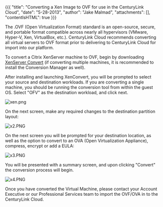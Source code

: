 {{{
  "title": "Converting a Xen Image to OVF for use in the CenturyLink Cloud",
  "date": "5-28-2013",
  "author": "Jake Malmad",
  "attachments": [],
  "contentIsHTML": true
}}}

<p>The .OVF (Open Virtualization Format) standard is an open-source, secure, and portable format compatible across nearly all hypervisors (VMware, Hyper-V, Xen, VirtualBox, etc.). CenturyLink Cloud recommends converting all virtual servers to OVF format prior to delivering
  to CenturyLink Cloud for import into our platform.</p>
<p>To convert a Citrix XenServer machine to OVF, begin by downloading <a href="http://www.citrix.com/downloads/xenserver/tools/conversion.html">XenServer Convert</a> (if converting multiple machines, it is recommended to install the Conversion
  Manager as well).</p>
<p>After installing and launching XenConvert, you will be prompted to select your source and destination workloads. If you are converting a single machine, you should be running the conversion tool from within the guest OS. Select "OFV" as the destination
  workload, and click next.</p>
<p><img src="https://t3n.zendesk.com/attachments/token/aybtrcxixvlzvha/?name=xen.png" alt="xen.png" />
</p>
<p>On the next screen, make any required changes to the destination partition layout:</p>
<p><img src="https://t3n.zendesk.com/attachments/token/u425ibzpjgxfzcj/?name=x2.PNG" alt="x2.PNG" />
</p>
<p>On the next screen you will be prompted for your destination location, as well as the option to convert to an OVA (Open Virtualization Appliance), compress, encrypt or add a EULA:</p>
<p><img src="https://t3n.zendesk.com/attachments/token/vb8uo6cpncswpuo/?name=x3.PNG" alt="x3.PNG" />
</p>
<p>You will be presented with a summary screen, and upon clicking "Convert" the conversion process will begin.</p>
<p><img src="https://t3n.zendesk.com/attachments/token/ihs2y9scaaa6qae/?name=x4.PNG" alt="x4.PNG" />
</p>
<p>Once you have converted the Virtual Machine, please contact your Account Executive or our Professional Services team to import the OVF/OVA in to the CenturyLink Cloud.</p>
